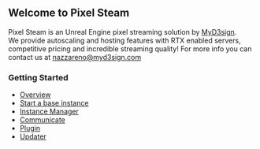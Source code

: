 ## Welcome to Pixel Steam

Pixel Steam is an Unreal Engine pixel streaming solution by  [MyD3sign](https://myd3sign.studio/).  
We provide autoscaling and hosting features with RTX enabled servers, competitive pricing and incredible streaming quality!
For more info you can contact us at nazzareno@myd3sign.com

### Getting Started
- [Overview](https://docs.pixelsteam.net/overview)  
- [ Start a base instance](https://docs.pixelsteam.net/firstinstance)  
- [Instance Manager](https://docs.pixelsteam.net/instancemanager)
- [Communicate](https://docs.pixelsteam.net/communicate)
- [Plugin](https://docs.pixelsteam.net/pixelmanager)
- [Updater](https://docs.pixelsteam.net/updater)


